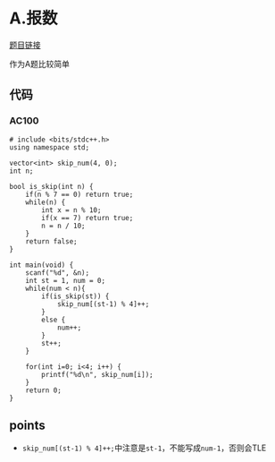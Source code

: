 # A.报数

[题目链接](https://www.acwing.com/problem/content/3285/)

作为A题比较简单

## 代码
### AC100

```
# include <bits/stdc++.h>
using namespace std;

vector<int> skip_num(4, 0);
int n;

bool is_skip(int n) {
    if(n % 7 == 0) return true;
    while(n) {
        int x = n % 10;
        if(x == 7) return true;
        n = n / 10;
    }
    return false;
}

int main(void) {
    scanf("%d", &n);
    int st = 1, num = 0;
    while(num < n){
        if(is_skip(st)) {
            skip_num[(st-1) % 4]++;
        } 
        else {
            num++;
        }
        st++;
    }
    
    for(int i=0; i<4; i++) {
        printf("%d\n", skip_num[i]);
    }
    return 0;
}
```

## points
* `skip_num[(st-1) % 4]++;`中注意是`st-1`，不能写成`num-1`，否则会TLE
